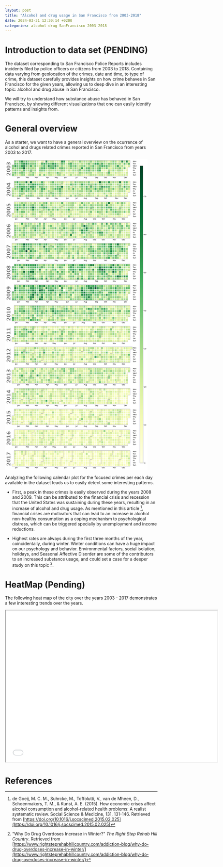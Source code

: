 ```yaml
---
layout: post
title: "Alcohol and drug usage in San Francisco from 2003-2018"
date: 2024-03-31 12:30:14 +0200
categories: alcohol drug SanFrancisco 2003 2018
---
```


# Introduction to data set (PENDING)

The dataset corresponding to San Francisco Police Reports includes incidents filed by police officers or citizens from 2003 to 2018. Containing data varying from geolocation of the crimes, date and time, to type of crime, this dataset carefully provides insights on how crime behaves in San Francisco for the given years, allowing us to deep dive in an interesting topic: alcohol and drug abuse in San Francisco.

We will try to understand how substance abuse has behaved in San Francisco, by showing different visualizations that one can easily identify patterns and insights from.

# General overview

As a starter, we want to have a general overview on the ocurrence of alcohol and drugs related crimes reported in San Francisco from years 2003 to 2017.

![Calendar plot](/images/crimes_calendar.png)

Analyzing the following calendar plot for the focused crimes per each day available in the dataset leads us to easily detect some interesting patterns.

- First, a peak in these crimes is easily observed during the years 2008 and 2009. This can be attributed to the financial crisis and recession that the United States was sustaining during these years, resulting in an increase of alcohol and drug usage. As mentioned in this article [^Crisis], financial crises are motivators that can lead to an increase in alcohol non-healthy consumption as a coping mechanism to psychological distress, which can be triggered specially by unemployment and income reductions.

- Highest rates are always during the first three months of the year, coincidentally, during winter. Winter conditions can have a huge impact on our psychology and behavior. Environmental factors, social isolation, holidays, and Seasonal Affective Disorder are some of the contributors to an increased substance usage, and could set a case for a deeper study on this topic [^Winter].

# HeatMap (Pending)

The following heat map of the city over the years 2003 - 2017 demonstrates a few interesting trends over the years.

<iframe src="/time_heatmap.html" height="500" width="700"></iframe>

# References

[^Crisis]: de Goeij, M. C. M., Suhrcke, M., Toffolutti, V., van de Mheen, D., Schoenmakers, T. M., & Kunst, A. E. (2015). How economic crises affect alcohol consumption and alcohol-related health problems: A realist systematic review. Social Science & Medicine, 131, 131-146. Retrieved from [https://doi.org/10.1016/j.socscimed.2015.02.025](https://doi.org/10.1016/j.socscimed.2015.02.025)
[^Winter]: "Why Do Drug Overdoses Increase in Winter?" _The Right Step Rehab Hill Country_. Retrieved from [https://www.rightsteprehabhillcountry.com/addiction-blog/why-do-drug-overdoses-increase-in-winter/](https://www.rightsteprehabhillcountry.com/addiction-blog/why-do-drug-overdoses-increase-in-winter/)
